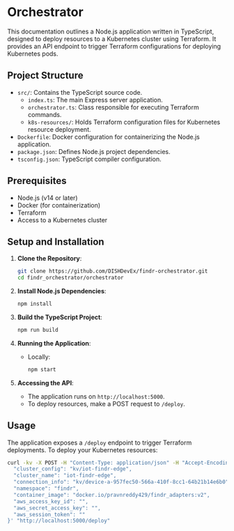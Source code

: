 # Orchestrator

This documentation outlines a Node.js application written in TypeScript, designed to deploy resources to a Kubernetes cluster using Terraform. It provides an API endpoint to trigger Terraform configurations for deploying Kubernetes pods.

## Project Structure

- `src/`: Contains the TypeScript source code.
  - `index.ts`: The main Express server application.
  - `orchestrator.ts`: Class responsible for executing Terraform commands.
  - `k8s-resources/`: Holds Terraform configuration files for Kubernetes resource deployment.
- `Dockerfile`: Docker configuration for containerizing the Node.js application.
- `package.json`: Defines Node.js project dependencies.
- `tsconfig.json`: TypeScript compiler configuration.

## Prerequisites

- Node.js (v14 or later)
- Docker (for containerization)
- Terraform
- Access to a Kubernetes cluster

## Setup and Installation

1. **Clone the Repository**:

   ```bash
   git clone https://github.com/DISHDevEx/findr-orchestrator.git
   cd findr_orchestrator/orchestrator
   ```

2. **Install Node.js Dependencies**:

   ```bash
   npm install
   ```

3. **Build the TypeScript Project**:

   ```bash
   npm run build
   ```

4. **Running the Application**:

   - Locally:
     
     ```bash
     npm start
     ```

5. **Accessing the API**:

   - The application runs on `http://localhost:5000`.
   - To deploy resources, make a POST request to `/deploy`.

## Usage

The application exposes a `/deploy` endpoint to trigger Terraform deployments. To deploy your Kubernetes resources:

```bash
curl -kv -X POST -H "Content-Type: application/json" -H "Accept-Encoding: gzip, deflate, br" -H "Connection:keep-alive" -d '{
  "cluster_config": "kv/iot-findr-edge",
  "cluster_name": "iot-findr-edge",
  "connection_info": "kv/device-a-957fec50-566a-410f-8cc1-64b21b14e6b0",
  "namespace": "findr",
  "container_image": "docker.io/pravnreddy429/findr_adapters:v2",
  "aws_access_key_id": "",
  "aws_secret_access_key": "",
  "aws_session_token": ""
}' "http://localhost:5000/deploy"
```